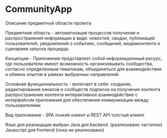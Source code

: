 # CommunityApp

Описание предметной области проекта

Предметная область - автоматизация процессов получения и распространения информации в виде: новостей, сводок, публикаций пользователей, уведомлений о событиях, сообщений, медиаконтента и сценариев запуска процедур.

Концепция - Приложение представляет собой информационный ресурс, где пользователи имеют возможность организовывать сообщества, согласно определенным тематикам, объединяться для взаимодействия и обмена опытом в рамках выбранных направлений.

Основная функциональность - включает в себя: 
создание, редактирование каналов и сообществ
подписка на получение контента
распространение контента
интерактивное взаимодействие с интерфейсом приложения для обеспечения 
коммуникации между пользователями

Вид приложения - SPA тонкий клиент и REST API толстый клиент

Язык для реалицации выбран Java для backend. (реализовано частично)
Javascript для frontend (пока не реализовано)
